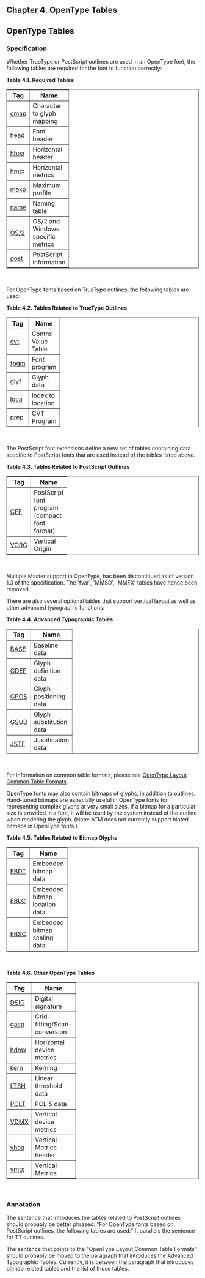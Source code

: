 <div xmlns="http://www.w3.org/1999/xhtml" role="" class="chapter"><div class="titlepage"><div><div><h2 class="title"><a name="chapter.opentype_tables"></a>Chapter 4. OpenType Tables</h2></div></div></div><div role="fragment" class="section"><div class="titlepage"><div><div><h2 class="title" style="clear: both"><a name="idm320135242304"></a>OpenType Tables</h2></div></div></div><div role="specification" class="section"><div class="titlepage"><div><div><h3 class="title"><a name="section.4.1.1"></a>Specification</h3></div></div></div><p role="">Whether TrueType or PostScript outlines are used in an
        OpenType font, the following tables are required for the font
        to function correctly:</p><div class="table"><a name="idm320135240048"></a><p class="title"><strong>Table 4.1. Required Tables</strong></p><div class="table-contents"><table role="" class="table" summary="Required Tables" border="1"><colgroup><col width="6pc"/><col width="24pc"/></colgroup><thead><tr><th role="">Tag</th><th role="">Name</th></tr></thead><tbody><tr><td role=""><a role="" class="link" href="chapter.cmap.md" title="Chapter 5. cmap - Character to Glyph Index Mapping Table">cmap</a></td><td role="">Character to glyph mapping</td></tr><tr><td role=""><a role="" class="link" href="chapter.head.md" title="Chapter 6. head - Font Header">head</a></td><td role="">Font header</td></tr><tr><td role=""><a role="" class="link" href="chapter.hhea.md" title="Chapter 7. hhea - Horizontal Header">hhea</a></td><td role="">Horizontal header</td></tr><tr><td role=""><a role="" class="link" href="chapter.hmtx.md" title="Chapter 8. hmtx - Horizontal Metrics">hmtx</a></td><td role="">Horizontal metrics</td></tr><tr><td role=""><a role="" class="link" href="chapter.maxp.md" title="Chapter 9. maxp - Maximum Profile">maxp</a></td><td role="">Maximum profile</td></tr><tr><td role=""><a role="" class="link" href="chapter.name.md" title="Chapter 10. name - Naming Table">name</a></td><td role="">Naming table</td></tr><tr><td role=""><a role="" class="link" href="chapter.OS2.md" title="Chapter 11. OS/2 - OS/2 and Windows Metrics">OS/2</a></td><td role="">OS/2 and Windows specific metrics</td></tr><tr><td role=""><a role="" class="link" href="chapter.post.md" title="Chapter 13. post - PostScript">post</a></td><td role="">PostScript information</td></tr></tbody></table></div></div><br class="table-break"/><p role="">For OpenType fonts based on TrueType outlines, the
        following tables are used:</p><div class="table"><a name="idm320135222752"></a><p class="title"><strong>Table 4.2. Tables Related to TrueType Outlines</strong></p><div class="table-contents"><table role="" class="table" summary="Tables Related to TrueType Outlines" border="1"><colgroup><col width="6pc"/><col width="24pc"/></colgroup><thead><tr><th role="">Tag</th><th role="">Name</th></tr></thead><tbody><tr><td role=""><a role="" class="link" href="chapter.cvt.md" title="Chapter 14. cvt - Control Value Table">cvt</a></td><td role="">Control Value Table</td></tr><tr><td role=""><a role="" class="link" href="chapter.fpgm.md" title="Chapter 15. fpgm - Font Program">fpgm</a></td><td role="">Font program</td></tr><tr><td role=""><a role="" class="link" href="chapter.glyf.md" title="Chapter 16. glyf - Glyf Data">glyf</a></td><td role="">Glyph data</td></tr><tr><td role=""><a role="" class="link" href="chapter.loca.md" title="Chapter 17. loca - Index to Location">loca</a></td><td role="">Index to location</td></tr><tr><td role=""><a role="" class="link" href="chapter.prep.md" title="Chapter 18. prep - Control Value Program">prep</a></td><td role="">CVT Program</td></tr></tbody></table></div></div><br class="table-break"/><p role="">The PostScript font extensions define a new set of
        tables containing data specific to PostScript fonts that are
        used instead of the tables listed above.</p><div class="table"><a name="idm320135210080"></a><p class="title"><strong>Table 4.3. Tables Related to PostScript Outlines</strong></p><div class="table-contents"><table role="" class="table" summary="Tables Related to PostScript Outlines" border="1"><colgroup><col width="6pc"/><col width="24pc"/></colgroup><thead><tr><th role="">Tag</th><th role="">Name</th></tr></thead><tbody><tr><td role=""><a role="" class="link" href="chapter.CFF.md" title="Chapter 19. CFF - PostScript font program (Compact Font Format) table">CFF</a></td><td role="">PostScript font program (compact font format)</td></tr><tr><td role=""><a role="" class="link" href="chapter.VORG.md" title="Chapter 39. VORG - Vertical Origin Table">VORG</a></td><td role="">Vertical Origin</td></tr></tbody></table></div></div><br class="table-break"/><p role="">Multiple Master support in OpenType, has been
          discontinued as of version 1.3 of the specification. The
          'fvar', 'MMSD', 'MMFX' tables have hence been
          removed.</p><p role="">There are also several optional tables that support
        vertical layout as well as other advanced typographic
        functions:</p><div class="table"><a name="idm320137217744"></a><p class="title"><strong>Table 4.4. Advanced Typographic Tables</strong></p><div class="table-contents"><table role="" class="table" summary="Advanced Typographic Tables" border="1"><colgroup><col width="6pc"/><col width="24pc"/></colgroup><thead><tr><th role="">Tag</th><th role="">Name</th></tr></thead><tbody><tr><td role=""><a role="" class="link" href="chapter.BASE.md" title="Chapter 22. BASE - Baseline Table">BASE</a></td><td role="">Baseline data</td></tr><tr><td role=""><a role="" class="link" href="chapter.GDEF.md" title="Chapter 23. GDEF - The Glyph Definition Table">GDEF</a></td><td role=""> Glyph definition data</td></tr><tr><td role=""><a role="" class="link" href="chapter.GPOS.md" title="Chapter 24. GPOS - The Glyph Positioning Table">GPOS</a></td><td role=""> Glyph positioning data</td></tr><tr><td role=""><a role="" class="link" href="chapter.GSUB.md" title="Chapter 25. GSUB - The Glyph Substitution Table">GSUB</a></td><td role=""> Glyph substitution data</td></tr><tr><td role=""><a role="" class="link" href="chapter.JSTF.md" title="Chapter 26. JSTF - The Justification Table">JSTF</a></td><td role=""> Justification data</td></tr></tbody></table></div></div><br class="table-break"/><p role="">For information on common table formats, please see
          <a role="" class="link" href="">OpenType Layout Common Table
            Formats</a>.</p><p role="">OpenType fonts may also contain bitmaps of glyphs, in
          addition to outlines. Hand-tuned bitmaps are especially
          useful in OpenType fonts for representing complex glyphs at
          very small sizes. If a bitmap for a particular size is
          provided in a font, it will be used by the system instead of
          the outline when rendering the glyph. (Note: ATM does not
          currently support hinted bitmaps in OpenType fonts.)</p><div class="table"><a name="idm320137204112"></a><p class="title"><strong>Table 4.5. Tables Related to Bitmap Glyphs</strong></p><div class="table-contents"><table role="" class="table" summary="Tables Related to Bitmap Glyphs" border="1"><colgroup><col width="6pc"/><col width="24pc"/></colgroup><thead><tr><th role="">Tag</th><th role="">Name</th></tr></thead><tbody><tr><td role=""><a role="" class="link" href="chapter.EBDT.md" title="Chapter 27. EBDT - Embedded Bitmap Data Table">EBDT</a></td><td role="">Embedded bitmap data</td></tr><tr><td role=""><a role="" class="link" href="chapter.EBLC.md" title="Chapter 28. EBLC - Embedded Bitmap Location Table">EBLC</a></td><td role="">Embedded bitmap location data</td></tr><tr><td role=""><a role="" class="link" href="chapter.EBSC.md" title="Chapter 29. EBSC - Embedded Bitmap Scaling Table">EBSC</a></td><td role="">Embedded bitmap scaling data</td></tr></tbody></table></div></div><br class="table-break"/><div class="table"><a name="idm320137195344"></a><p class="title"><strong>Table 4.6. Other OpenType Tables</strong></p><div class="table-contents"><table role="" class="table" summary="Other OpenType Tables" border="1"><colgroup><col width="6pc"/><col width="24pc"/></colgroup><thead><tr><th role="">Tag</th><th role="">Name</th></tr></thead><tbody><tr><td role=""><a role="" class="link" href="chapter.DSIG.md" title="Chapter 30. DSIG - Digital Signature Table">DSIG</a></td><td role="">Digital signature</td></tr><tr><td role=""><a role="" class="link" href="chapter.gasp.md" title="Chapter 31. gasp - Grid-fitting And Scan-conversion Procedure">gasp</a></td><td role="">Grid-fitting/Scan-conversion</td></tr><tr><td role=""><a role="" class="link" href="chapter.hdmx.md" title="Chapter 32. hdmx - Horizontal Device Metrics">hdmx</a></td><td role="">Horizontal device metrics</td></tr><tr><td role=""><a role="" class="link" href="chapter.kern.md" title="Chapter 33. kern - Kerning">kern</a></td><td role="">Kerning</td></tr><tr><td role=""><a role="" class="link" href="chapter.LTSH.md" title="Chapter 34. LTSH - Linear Threshold">LTSH</a></td><td role="">Linear threshold data</td></tr><tr><td role=""><a role="" class="link" href="chapter.PCLT.md" title="Chapter 35. PCLT - PCL 5 Table">PCLT</a></td><td role="">PCL 5 data</td></tr><tr><td role=""><a role="" class="link" href="chapter.VDMX.md" title="Chapter 36. Vertical Device Metrics">VDMX</a></td><td role="">Vertical device metrics</td></tr><tr><td role=""><a role="" class="link" href="chapter.vhea.md" title="Chapter 37. vhea - Vertical Header Table">vhea</a></td><td role="">Vertical Metrics header</td></tr><tr><td role=""><a role="" class="link" href="chapter.vmtx.md" title="Chapter 38. vmtx - Vertical Metrics Table">vmtx</a></td><td role="">Vertical Metrics</td></tr></tbody></table></div></div><br class="table-break"/></div><div role="annotation" class="section"><div class="titlepage"><div><div><h3 class="title"><a name="section.4.1.2"></a>Annotation</h3></div></div></div><p role="">The sentence that introduces the tables related to
        PostScript outlines should probably be better phrased: "For
        OpenType fonts based on PostScript outlines, the following
        tables are used:" It parallels the sentence for TT outlines.</p><p role="">The sentence that points to the "OpenType Layout Common
        Table Formats" should probably be moved to the paragraph that
        introduces the Advanced Typographic Tables. Currently, it is
        between the paragraph that introduces bitmap related tables
        and the list of those tables.</p></div></div></div>